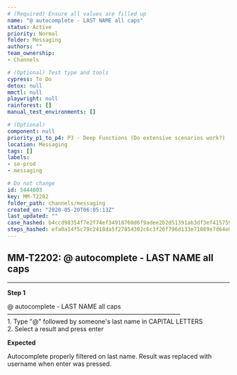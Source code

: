 ```yaml
---
# (Required) Ensure all values are filled up
name: "@ autocomplete - LAST NAME all caps"
status: Active
priority: Normal
folder: Messaging
authors: ""
team_ownership: 
- Channels

# (Optional) Test type and tools
cypress: To Do
detox: null
mmctl: null
playwright: null
rainforest: []
manual_test_environments: []

# (Optional)
component: null
priority_p1_to_p4: P3 - Deep Functions (Do extensive scenarios work?)
location: Messaging
tags: []
labels: 
- se-prod
- messaging

# Do not change
id: 5444803
key: MM-T2202
folder_path: channels/messaging
created_on: "2020-05-20T06:05:13Z"
last_updated: ""
case_hashed: b4ccd98354f7e2f74ef34918760d6f9adee2b2d51391ab3df3ef41575969b9d56afc022137c3aaf7687e3f7260032f04
steps_hashed: efa0a14f5c79c2418da5f27854302c6c3f26f796d133e71089e7d64e03145c231614cb290d63f3810e8db9847201fb9f
---
```


## MM-T2202: @ autocomplete - LAST NAME all caps

---

**Step 1**

@ autocomplete - LAST NAME all caps\
————————————————————————————\
1\. Type "@" followed by someone's last name in CAPITAL LETTERS\
2\. Select a result and press enter

**Expected**

Autocomplete properly filtered on last name. Result was replaced with username when enter was pressed.
